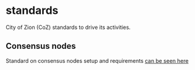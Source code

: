 # standards

City of Zion (CoZ) standards to drive its activities.

## Consensus nodes

Standard on consensus nodes setup and requirements [can be seen here](nodes.md)

